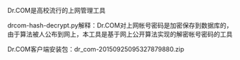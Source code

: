 Dr.COM是高校流行的上网管理工具

drcom-hash-decrypt.py解释：Dr.COM对上网帐号密码是加密保存到数据库的，由于算法被人公布到网上，本工具是基于网上公开算法实现的解密帐号密码的工具

Dr.COM客户端安装包：dr_com-20150925095327879880.zip